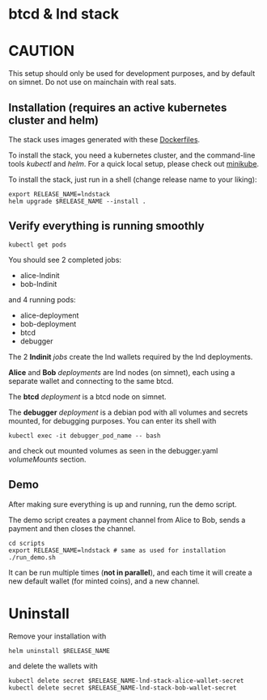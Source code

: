 # btcd & lnd stack

# CAUTION
This setup should only be used for development purposes, and by default on simnet. Do not use on mainchain with real sats.

## Installation (requires an active kubernetes cluster and helm)
The stack uses images generated with these [Dockerfiles](https://github.com/orfeas0/lnd-stack-dockerfiles).

To install the stack, you need a kubernetes cluster, and the command-line tools _kubectl_ and _helm_. For a quick local setup, please check out [minikube](https://minikube.sigs.k8s.io/docs/).

To install the stack, just run in a shell (change release name to your liking):
```shell
export RELEASE_NAME=lndstack
helm upgrade $RELEASE_NAME --install .
```
## Verify everything is running smoothly

```
kubectl get pods
```
You should see 2 completed jobs:
- alice-lndinit
- bob-lndinit

and 4 running pods:
- alice-deployment
- bob-deployment
- btcd
- debugger

The 2 **lndinit** *jobs* create the lnd wallets required by the lnd deployments.

**Alice** and **Bob** *deployments* are lnd nodes (on simnet), each using a separate wallet and connecting to the same btcd.

The **btcd** *deployment* is a btcd node on simnet.

The **debugger** *deployment* is a debian pod with all volumes and secrets mounted, for debugging purposes. You can enter its shell with
```
kubectl exec -it debugger_pod_name -- bash
```
and check out mounted volumes as seen in the debugger.yaml *volumeMounts* section.

## Demo

After making sure everything is up and running, run the demo script.

The demo script creates a payment channel from Alice to Bob, sends a payment and then closes the channel.

```
cd scripts
export RELEASE_NAME=lndstack # same as used for installation
./run_demo.sh
```
It can be run multiple times (**not in parallel**), and each time it will create a new default wallet (for minted coins), and a new channel.

# Uninstall
Remove your installation with
```
helm uninstall $RELEASE_NAME
```
and delete the wallets with
```
kubectl delete secret $RELEASE_NAME-lnd-stack-alice-wallet-secret
kubectl delete secret $RELEASE_NAME-lnd-stack-bob-wallet-secret
```
